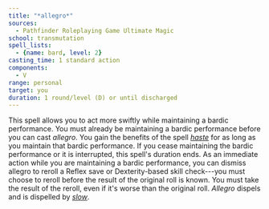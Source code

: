 ```yaml
---
title: "*allegro*"
sources:
  - Pathfinder Roleplaying Game Ultimate Magic
school: transmutation
spell_lists:
  - {name: bard, level: 2}
casting_time: 1 standard action
components:
  - V
range: personal
target: you
duration: 1 round/level (D) or until discharged
---
```


This spell allows you to act more swiftly while maintaining a bardic performance. You must already be maintaining a bardic performance before you can cast *allegro*. You gain the benefits of the spell [*haste*](/spells/haste/) for as long as you maintain that bardic performance. If you cease maintaining the bardic performance or it is interrupted, this spell's duration ends. As an immediate action while you are maintaining a bardic performance, you can dismiss allegro to reroll a Reflex save or Dexterity-based skill check---you must choose to reroll before the result of the original roll is known. You must take the result of the reroll, even if it's worse than the original roll. *Allegro* dispels and is dispelled by [*slow*](/spells/slow/).


